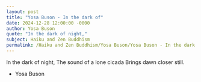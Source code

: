```yaml
---
layout: post
title: "Yosa Buson - In the dark of"
date: 2024-12-28 12:00:00 -0000
author: Yosa Buson
quote: "In the dark of night,"
subject: Haiku and Zen Buddhism
permalink: /Haiku and Zen Buddhism/Yosa Buson/Yosa Buson - In the dark of
---
```


In the dark of night,
The sound of a lone cicada
Brings dawn closer still.

- Yosa Buson
